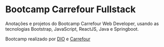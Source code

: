 # Bootcamp Carrefour Fullstack

Anotações e projetos do Bootcamp Carrefour Web Developer, usando as tecnologias Bootstrap, JavaScript, ReactJS, Java e Springboot. 

Bootcamp realizado por [DIO](https://www.dio.me/) e [Carrefour](https://www.carrefour.com.br/)
